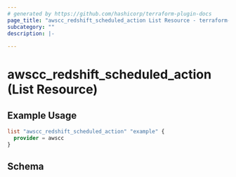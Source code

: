 ```yaml
---
# generated by https://github.com/hashicorp/terraform-plugin-docs
page_title: "awscc_redshift_scheduled_action List Resource - terraform-provider-awscc"
subcategory: ""
description: |-
  
---
```


# awscc_redshift_scheduled_action (List Resource)



## Example Usage

```terraform
list "awscc_redshift_scheduled_action" "example" {
  provider = awscc
}
```

<!-- schema generated by tfplugindocs -->
## Schema
